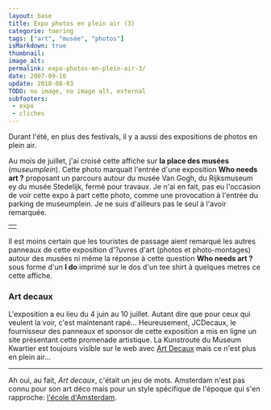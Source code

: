 ```yaml
---
layout: base
title: Expo photos en plein air (3)
categorie: toering
tags: ["art", "musée", "photos"]
isMarkdown: true
thumbnail: 
image_alt: 
permalink: expo-photos-en-plein-air-3/
date: 2007-09-16
update: 2018-08-03
TODO: no image, no image alt, external
subfooters:
 - expo
 - cliches
---
```


Durant l'été, en plus des festivals, il y a aussi des expositions de photos en plein air.

<!-- [![http://farm2.static.flickr.com/1303/1362290062_5059040ee0_m.jpg](Who needs art ?){.center}](http://www.flickr.com/photos/13274211@N00/1362290062/) -->

Au mois de juillet, j'ai croisé cette affiche sur **la place des musées** (*museumplein*). Cette photo marquait l'entrée d'une exposition **Who needs art ?** proposant un parcours autour du musée Van Gogh, du Rijksmuseum ey du musée Stedelijk, fermé pour travaux. Je n'ai en fait, pas eu l'occasion de voir cette expo à part cette photo, comme une provocation à l'entrée du parking de museumplein. Je ne suis d'ailleurs pas le seul à l'avoir remarquée.

<table align=center cellpadding=0 cellspacing=0><tr><td align=center>
<!-- / HTML -->


<!--   
[![http://farm2.static.flickr.com/1411/776354660_a19776f7fc_s.jpg]()- TODO: Add image alt |http://www.flickr.com/photos/pinpanpunchi/776354660/]
[![http://farm2.static.flickr.com/1368/793340262_ee548ddd8c_s.jpg]()- TODO: Add image alt |http://www.flickr.com/photos/eisuke/793340262/]
  
[![http://farm2.static.flickr.com/1155/698411181_5b23950f03_s.jpg]()- TODO: Add image alt |http://www.flickr.com/photos/melissathompson/698411181/]
[![http://farm2.static.flickr.com/1412/660927201_e6bd3c5c6c_s.jpg]() TODO: Add image alt |http://www.flickr.com/photos/greenolivetree/660927201/]
   -->


<!-- HTML -->
</td></tr>
</table>
<!-- / HTML -->

Il est moins certain que les touristes de passage aient remarqué les autres panneaux de cette exposition d'?uvres d'art (photos et photo-montages) autour des musées ni même la réponse à cette question **Who needs art ?** sous forme d'un **I do** imprimé sur le dos d'un tee shirt à quelques metres ce cette affiche.

### Art decaux
L'exposition a eu lieu du 4 juin au 10 juillet. Autant dire que pour ceux qui veulent la voir, c'est maintenant rapé... Heureusement, JCDecaux, le fournisseur des panneaux et sponsor de cette exposition a mis en ligne un site présentant cette promenade artistique. La Kunstroute du Museum Kwartier est toujours visible sur le web avec [Art Decaux](http://www.artdecaux.nl/) mais ce n'est plus en plein air...

--- 
Ah oui, au fait, *Art decaux*, c'était un jeu de mots. Amsterdam n'est pas connu pour son art déco mais pour un style spécifique de l'époque qui s'en rapproche: [l'école d'Amsterdam](/l-ecole-d-amsterdam).

<!-- post notes:
http://www.flickr.com/photos/flaneur/102796840/
--->

